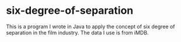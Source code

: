 six-degree-of-separation
========================

This is a program I wrote in Java to apply the concept of six degree of separation in the film industry. The data I use is from iMDB.
